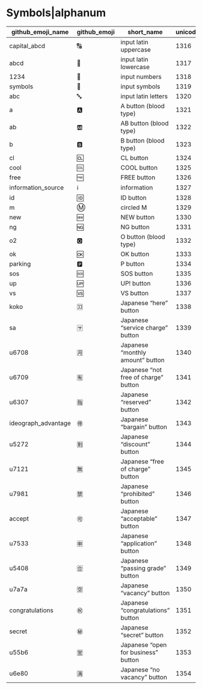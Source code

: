 # Symbols|alphanum

|github_emoji_name|github_emoji|short_name|unicode_index|
|---|---|---|---|
|capital_abcd|:capital_abcd:|input latin uppercase|1316|
|abcd|:abcd:|input latin lowercase|1317|
|1234|:1234:|input numbers|1318|
|symbols|:symbols:|input symbols|1319|
|abc|:abc:|input latin letters|1320|
|a|:a:|A button (blood type)|1321|
|ab|:ab:|AB button (blood type)|1322|
|b|:b:|B button (blood type)|1323|
|cl|:cl:|CL button|1324|
|cool|:cool:|COOL button|1325|
|free|:free:|FREE button|1326|
|information_source|:information_source:|information|1327|
|id|:id:|ID button|1328|
|m|:m:|circled M|1329|
|new|:new:|NEW button|1330|
|ng|:ng:|NG button|1331|
|o2|:o2:|O button (blood type)|1332|
|ok|:ok:|OK button|1333|
|parking|:parking:|P button|1334|
|sos|:sos:|SOS button|1335|
|up|:up:|UP! button|1336|
|vs|:vs:|VS button|1337|
|koko|:koko:|Japanese “here” button|1338|
|sa|:sa:|Japanese “service charge” button|1339|
|u6708|:u6708:|Japanese “monthly amount” button|1340|
|u6709|:u6709:|Japanese “not free of charge” button|1341|
|u6307|:u6307:|Japanese “reserved” button|1342|
|ideograph_advantage|:ideograph_advantage:|Japanese “bargain” button|1343|
|u5272|:u5272:|Japanese “discount” button|1344|
|u7121|:u7121:|Japanese “free of charge” button|1345|
|u7981|:u7981:|Japanese “prohibited” button|1346|
|accept|:accept:|Japanese “acceptable” button|1347|
|u7533|:u7533:|Japanese “application” button|1348|
|u5408|:u5408:|Japanese “passing grade” button|1349|
|u7a7a|:u7a7a:|Japanese “vacancy” button|1350|
|congratulations|:congratulations:|Japanese “congratulations” button|1351|
|secret|:secret:|Japanese “secret” button|1352|
|u55b6|:u55b6:|Japanese “open for business” button|1353|
|u6e80|:u6e80:|Japanese “no vacancy” button|1354|
